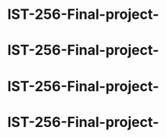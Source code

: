 # IST-256-Final-project-
# IST-256-Final-project-
# IST-256-Final-project-
# IST-256-Final-project-
